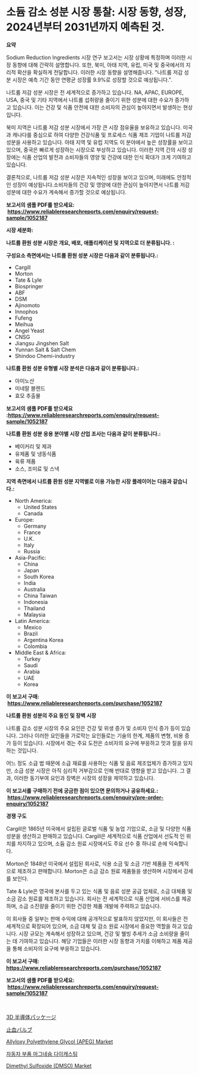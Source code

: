 <p><h1>소듐 감소 성분 시장 통찰: 시장 동향, 성장, 2024년부터 2031년까지 예측된 것.</h1></p><p><strong>요약</strong></p>
<p><p>Sodium Reduction Ingredients 시장 연구 보고서는 시장 상황에 특정하며 이러한 시장 동향에 대해 간략히 설명합니다. 또한, 북미, 아태 지역, 유럽, 미국 및 중국에서의 지리적 확산을 확실하게 전달합니다. 이러한 시장 동향을 설명해줍니다. "나트륨 저감 성분 시장은 예측 기간 동안 연평균 성장률 9.9%로 성장할 것으로 예상됩니다.".</p><p>나트륨 저감 성분 시장은 전 세계적으로 증가하고 있습니다. NA, APAC, EUROPE, USA, 중국 및 기타 지역에서 나트륨 섭취량을 줄이기 위한 성분에 대한 수요가 증가하고 있습니다. 이는 건강 및 식품 안전에 대한 소비자의 관심이 높아지면서 발생하는 현상입니다.</p><p>북미 지역은 나트륨 저감 성분 시장에서 가장 큰 시장 점유율을 보유하고 있습니다. 미국과 캐나다를 중심으로 하여 다양한 건강식품 및 프로세스 식품 제조 기업이 나트륨 저감 성분을 사용하고 있습니다. 아태 지역 및 유럽 지역도 이 분야에서 높은 성장률을 보이고 있으며, 중국은 빠르게 성장하는 시장으로 부상하고 있습니다. 이러한 지역 간의 시장 성장에는 식품 산업의 발전과 소비자들의 영양 및 건강에 대한 인식 확대가 크게 기여하고 있습니다.</p><p>결론적으로, 나트륨 저감 성분 시장은 지속적인 성장을 보이고 있으며, 미래에도 안정적인 성장이 예상됩니다.소비자들의 건강 및 영양에 대한 관심이 높아지면서 나트륨 저감 성분에 대한 수요가 계속해서 증가할 것으로 예상됩니다.</p></p>
<p><strong>보고서의 샘플 PDF를 받으세요: &nbsp;<a href="https://www.reliableresearchreports.com/enquiry/request-sample/1052187">https://www.reliableresearchreports.com/enquiry/request-sample/1052187</a></strong></p>
<p><strong>시장 세분화:</strong></p>
<p><strong> 나트륨 환원 성분 시장은 개요, 배포, 애플리케이션 및 지역으로 더 분류됩니다. :</strong></p>
<p><strong>구성요소 측면에서는 나트륨 환원 성분 시장은 다음과 같이 분류됩니다.:</strong></p>
<p><ul><li>Cargill</li><li>Morton</li><li>Tate & Lyle</li><li>Biospringer</li><li>ABF</li><li>DSM</li><li>Ajinomoto</li><li>Innophos</li><li>Fufeng</li><li>Meihua</li><li>Angel Yeast</li><li>CNSG</li><li>Jiangsu Jingshen Salt</li><li>Yunnan Salt & Salt Chem</li><li>Shindoo Chemi-industry</li></ul></p>
<p><strong> 나트륨 환원 성분 유형별 시장 분석은 다음과 같이 분류됩니다.:</strong></p>
<p><ul><li>아미노산</li><li>미네랄 블렌드</li><li>효모 추출물</li></ul></p>
<p><strong>보고서의 샘플 PDF를 받으세요 :<a href="https://www.reliableresearchreports.com/enquiry/request-sample/1052187">https://www.reliableresearchreports.com/enquiry/request-sample/1052187</a></strong></p>
<p><strong> 나트륨 환원 성분 응용 분야별 시장 산업 조사는 다음과 같이 분류됩니다.:</strong></p>
<p><ul><li>베이커리 및 제과</li><li>유제품 및 냉동식품</li><li>육류 제품</li><li>소스, 조미료 및 스낵</li></ul></p>
<p><strong>지역 측면에서 나트륨 환원 성분 지역별로 이용 가능한 시장 플레이어는 다음과 같습니다.:</strong></p>
<p><ul>
    <li>
        North America:
        <ul>
            <li>United States</li>
            <li>Canada</li>
        </ul>
    </li>
    <li>
        Europe:
        <ul>
            <li>Germany</li>
            <li>France</li>
            <li>U.K.</li>
            <li>Italy</li>
            <li>Russia</li>
        </ul>
    </li>
    <li>
        Asia-Pacific:
        <ul>
            <li>China</li>
            <li>Japan</li>
            <li>South Korea</li>
            <li>India</li>
            <li>Australia</li>
            <li>China Taiwan</li>
            <li>Indonesia</li>
            <li>Thailand</li>
            <li>Malaysia</li>
        </ul>
    </li>
    <li>
        Latin America:
        <ul>
            <li>Mexico</li>
            <li>Brazil</li>
            <li>Argentina Korea</li>
            <li>Colombia</li>
        </ul>
    </li>
    <li>
        Middle East & Africa:
        <ul>
            <li>Turkey</li>
            <li>Saudi</li>
            <li>Arabia</li>
            <li>UAE</li>
            <li>Korea</li>
        </ul>
    </li>
    </ul></p>
<p><strong>이 보고서 구매: &nbsp;<a href="https://www.reliableresearchreports.com/purchase/1052187">https://www.reliableresearchreports.com/purchase/1052187</a></strong></p>
<p><strong>나트륨 환원 성분의 주요 동인 및 장벽 시장</strong></p>
<p><p>나트륨 감소 성분 시장의 주요 요인은 건강 및 위생 증가 및 소비자 인식 증가 등이 있습니다. 그러나 이러한 요인들을 가로막는 요인들로는 기술의 한계, 제품의 변형, 비용 증가 등이 있습니다. 시장에서 겪는 주요 도전은 소비자의 요구에 부응하고 맛과 질을 유지하는 것입니다.</p><p>어느 정도 소급 법 때문에 소급 재료를 사용하는 식품 및 음료 제조업체가 증가하고 있지만, 소급 성분 시장은 아직 심리적 거부감으로 인해 반대로 영향을 받고 있습니다. 그 결과, 이러한 동기부여 요인과 장벽은 시장의 성장을 제약하고 있습니다.</p></p>
<p><strong>이 보고서를 구매하기 전에 궁금한 점이 있으면 문의하거나 공유하세요.: &nbsp;<a href="https://www.reliableresearchreports.com/enquiry/pre-order-enquiry/1052187">https://www.reliableresearchreports.com/enquiry/pre-order-enquiry/1052187</a></strong></p>
<p><strong>경쟁 구도</strong></p>
<p><p>Cargill은 1865년 미국에서 설립된 글로벌 식품 및 농업 기업으로, 소금 및 다양한 식품 성분을 생산하고 판매하고 있습니다. Cargill은 세계적으로 식품 산업에서 선도적 인 위치를 차지하고 있으며, 소듐 감소 원료 시장에서도 주요 선수 중 하나로 손에 익숙합니다.</p><p>Morton은 1848년 미국에서 설립된 회사로, 식용 소금 및 소금 기반 제품을 전 세계적으로 제조하고 판매합니다. Morton은 소금 감소 원료 제품들을 생산하며 시장에서 강세를 보인다.</p><p>Tate & Lyle은 영국에 본사를 두고 있는 식품 및 음료 성분 공급 업체로, 소금 대체품 및 소금 감소 원료를 제조하고 있습니다. 회사는 전 세계적으로 식품 산업에 서비스를 제공하며, 소금 소진량을 줄이기 위한 건강한 제품 개발에 주력하고 있습니다.</p><p>이 회사들 중 일부는 판매 수익에 대해 공개적으로 발표하지 않았지만, 이 회사들은 전 세계적으로 확장되어 있으며, 소금 대체 및 감소 원료 시장에서 중요한 역할을 하고 있습니다. 시장 규모는 계속해서 성장하고 있으며, 건강 및 웰빙 추세가 소금 소비량을 줄이는 데 기여하고 있습니다. 해당 기업들은 이러한 시장 동향과 가치를 이해하고 제품 제공을 통해 소비자의 요구에 부응하고 있습니다.</p></p>
<p><strong>이 보고서 구매: &nbsp; <a href="https://www.reliableresearchreports.com/purchase/1052187">https://www.reliableresearchreports.com/purchase/1052187</a></strong></p>
<p><strong>보고서의 샘플 PDF를 받으세요: &nbsp;<a href="https://www.reliableresearchreports.com/enquiry/request-sample/1052187">https://www.reliableresearchreports.com/enquiry/request-sample/1052187</a></strong><strong></strong></p>
<p>&nbsp;</p>
<p><p><a href="https://medium.com/@abdielkilback/3d%E5%8D%8A%E5%B0%8E%E4%BD%93%E3%83%91%E3%83%83%E3%82%B1%E3%83%BC%E3%82%B8%E3%83%B3%E3%82%B0%E5%B8%82%E5%A0%B4%E8%A6%8F%E6%A8%A1-%E5%B8%82%E5%A0%B4%E8%A6%8B%E9%80%9A%E3%81%97%E3%81%A8%E5%B8%82%E5%A0%B4%E4%BA%88%E6%B8%AC-2024%E5%B9%B4%E3%81%8B%E3%82%892031%E5%B9%B4%E3%81%BE%E3%81%A7-cf39e2e5ed0f">3D 半導体パッケージ</a></p><p><a href="https://medium.com/@alyle7648/%E6%AD%A2%E8%A1%80%E5%BC%81%E3%81%AE%E5%B8%82%E5%A0%B4%E3%82%B7%E3%82%A7%E3%82%A2%E3%81%AE%E9%80%B2%E5%8C%96%E3%81%A8%E5%B8%82%E5%A0%B4%E6%88%90%E9%95%B7%E3%83%88%E3%83%AC%E3%83%B3%E3%83%892024%E5%B9%B4%E3%81%8B%E3%82%892031%E5%B9%B4%E3%81%BE%E3%81%A7-ce4f44192396">止血バルブ</a></p><p><a href="https://github.com/timeliteaut/Market-Research-Report-List-1/blob/main/allyloxy-polyethylene-glycol-apeg-market.md">Allyloxy Polyethylene Glycol (APEG) Market</a></p><p><a href="https://medium.com/@constantinvon/%EC%9E%90%EB%8F%99%EC%B0%A8-%EB%B6%80%ED%92%88-%EB%A7%88%EA%B7%B8%EB%84%A4%EC%8A%98-%EB%8B%A4%EC%9D%B4-%EC%BA%90%EC%8A%A4%ED%8C%85-%EC%8B%9C%EC%9E%A5-%EB%8F%99%ED%96%A5-%EB%B0%8F-%EC%8B%9C%EC%9E%A5-%EB%B6%84%EC%84%9D%EC%9D%80-2024-2031%EB%85%84%EA%B9%8C%EC%A7%80-%EC%98%88%EC%B8%A1%EB%90%A9%EB%8B%88%EB%8B%A4-0a640bac676b">자동차 부품 마그네슘 다이캐스팅</a></p><p><a href="https://github.com/bobicer/Market-Research-Report-List-2/blob/main/dimethyl-sulfoxide-dmso-market.md">Dimethyl Sulfoxide (DMSO) Market</a></p></p>